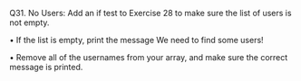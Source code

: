 Q31. No Users: Add an if test to Exercise 28 to make sure the list of users is not empty.

• If the list is empty, print the message We need to find some users!

• Remove all of the usernames from your array, and make sure the correct message is printed.